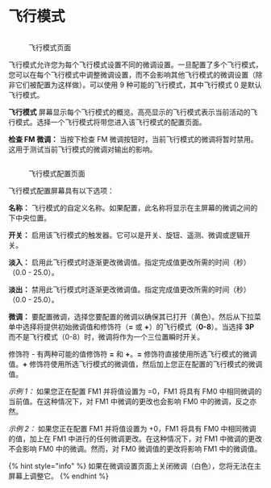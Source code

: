 # 飞行模式

<figure><img src="//edgetx-static.zkl2333.com/FM1.png" alt=""><figcaption><p>飞行模式页面</p></figcaption></figure>

飞行模式允许您为每个飞行模式设置不同的微调设置。一旦配置了多个飞行模式，您可以在每个飞行模式中调整微调设置，而不会影响其他飞行模式的微调设置（除非它们被配置为这样做）。可以使用 9 种可能的飞行模式，其中飞行模式 0 是默认飞行模式。

**飞行模式** 屏幕显示每个飞行模式的概览。高亮显示的飞行模式表示当前活动的飞行模式。选择一个飞行模式将带您进入该飞行模式的配置页面。

**检查 FM 微调：** 当按下检查 FM 微调按钮时，当前飞行模式的微调将暂时禁用。这用于测试当前飞行模式的微调对输出的影响。

<figure><img src="//edgetx-static.zkl2333.com/FM2.png" alt=""><figcaption><p>飞行模式配置页面</p></figcaption></figure>

飞行模式配置屏幕具有以下选项：

**名称：** 飞行模式的自定义名称。如果配置，此名称将显示在主屏幕的微调之间的下中央位置。

**开关：** 启用该飞行模式的触发器。它可以是开关、旋钮、遥测、微调或逻辑开关。

**淡入：** 启用此飞行模式时逐渐更改微调值。指定完成值更改所需的时间（秒）（0.0 - 25.0）。

**淡出：** 禁用此飞行模式时逐渐更改微调值。指定完成值更改所需的时间（秒）（0.0 - 25.0）。

**微调：** 要配置微调，选择您要配置的微调以确保其已打开（黄色）。然后从下拉菜单中选择将提供初始微调值和修饰符（**=** 或 **+**）的飞行模式（**0-8**）。当选择 **3P** 而不是飞行模式（0-8）时，微调将作为一个三位置瞬时开关。

修饰符 - 有两种可能的值修饰符 **=** 和 **+**。**=** 修饰符直接使用所选飞行模式的微调值。**+** 修饰符使用所选飞行模式的微调值，然后加上您正在配置的飞行模式的微调值。

_示例 1：_ 如果您正在配置 FM1 并将值设置为 =0，FM1 将具有 FM0 中相同微调的当前值。在这种情况下，对 FM1 中微调的更改也会影响 FM0 中的微调，反之亦然。

_示例 2：_ 如果您正在配置 FM1 并将值设置为 +0，FM1 将具有 FM0 中相同微调的值，加上在 FM1 中进行的任何微调更改。在这种情况下，对 FM1 中微调的更改不会影响 FM0 中的微调。然而，对 FM0 微调值的更改将影响 FM1 中的微调值。

{% hint style="info" %}
如果在微调设置页面上关闭微调（白色），您将无法在主屏幕上调整它。
{% endhint %}